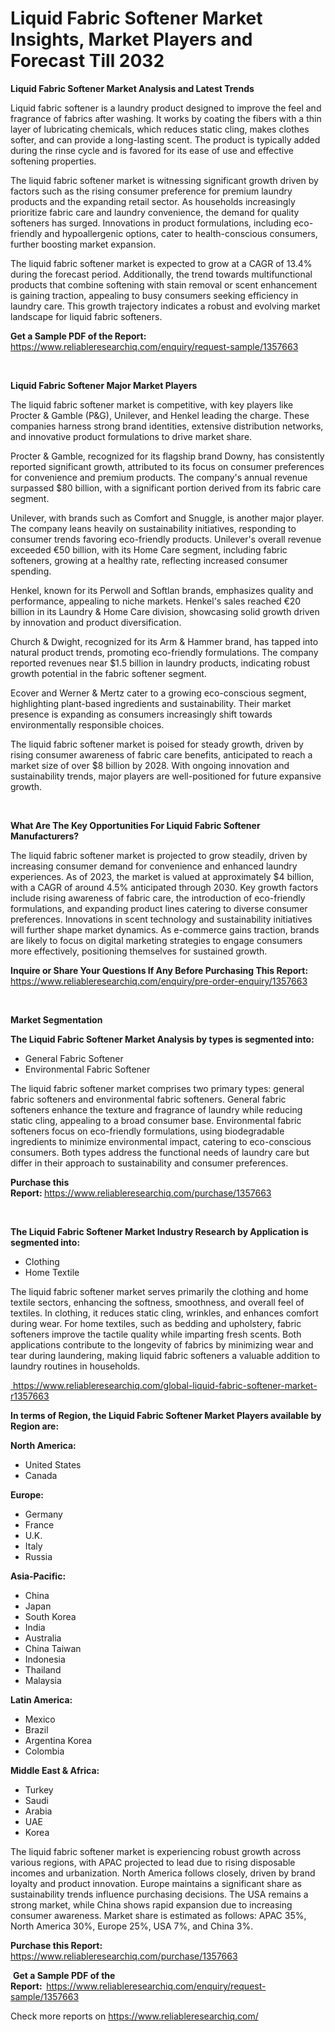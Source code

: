 <p><h1>Liquid Fabric Softener Market Insights, Market Players and Forecast Till 2032</h1></p><p><strong>Liquid Fabric Softener Market Analysis and Latest Trends</strong></p>
<p><p>Liquid fabric softener is a laundry product designed to improve the feel and fragrance of fabrics after washing. It works by coating the fibers with a thin layer of lubricating chemicals, which reduces static cling, makes clothes softer, and can provide a long-lasting scent. The product is typically added during the rinse cycle and is favored for its ease of use and effective softening properties.</p><p>The liquid fabric softener market is witnessing significant growth driven by factors such as the rising consumer preference for premium laundry products and the expanding retail sector. As households increasingly prioritize fabric care and laundry convenience, the demand for quality softeners has surged. Innovations in product formulations, including eco-friendly and hypoallergenic options, cater to health-conscious consumers, further boosting market expansion.</p><p>The liquid fabric softener market is expected to grow at a CAGR of 13.4% during the forecast period. Additionally, the trend towards multifunctional products that combine softening with stain removal or scent enhancement is gaining traction, appealing to busy consumers seeking efficiency in laundry care. This growth trajectory indicates a robust and evolving market landscape for liquid fabric softeners.</p></p>
<p><strong>Get a Sample PDF of the Report:&nbsp;</strong> <a href="https://www.reliableresearchiq.com/enquiry/request-sample/1357663?utm_campaign=2810&utm_medium=2&utm_source=Github&utm_content=ia&utm_term=04042025&utm_id=liquid-fabric-softener">https://www.reliableresearchiq.com/enquiry/request-sample/1357663</a></p>
<p>&nbsp;</p>
<p><strong>Liquid Fabric Softener Major Market Players</strong></p>
<p><p>The liquid fabric softener market is competitive, with key players like Procter & Gamble (P&G), Unilever, and Henkel leading the charge. These companies harness strong brand identities, extensive distribution networks, and innovative product formulations to drive market share.</p><p>Procter & Gamble, recognized for its flagship brand Downy, has consistently reported significant growth, attributed to its focus on consumer preferences for convenience and premium products. The company's annual revenue surpassed $80 billion, with a significant portion derived from its fabric care segment.</p><p>Unilever, with brands such as Comfort and Snuggle, is another major player. The company leans heavily on sustainability initiatives, responding to consumer trends favoring eco-friendly products. Unilever's overall revenue exceeded €50 billion, with its Home Care segment, including fabric softeners, growing at a healthy rate, reflecting increased consumer spending.</p><p>Henkel, known for its Perwoll and Softlan brands, emphasizes quality and performance, appealing to niche markets. Henkel's sales reached €20 billion in its Laundry & Home Care division, showcasing solid growth driven by innovation and product diversification.</p><p>Church & Dwight, recognized for its Arm & Hammer brand, has tapped into natural product trends, promoting eco-friendly formulations. The company reported revenues near $1.5 billion in laundry products, indicating robust growth potential in the fabric softener segment.</p><p>Ecover and Werner & Mertz cater to a growing eco-conscious segment, highlighting plant-based ingredients and sustainability. Their market presence is expanding as consumers increasingly shift towards environmentally responsible choices.</p><p>The liquid fabric softener market is poised for steady growth, driven by rising consumer awareness of fabric care benefits, anticipated to reach a market size of over $8 billion by 2028. With ongoing innovation and sustainability trends, major players are well-positioned for future expansive growth.</p></p>
<p>&nbsp;</p>
<p><strong>What Are The Key Opportunities For Liquid Fabric Softener Manufacturers?</strong></p>
<p><p>The liquid fabric softener market is projected to grow steadily, driven by increasing consumer demand for convenience and enhanced laundry experiences. As of 2023, the market is valued at approximately $4 billion, with a CAGR of around 4.5% anticipated through 2030. Key growth factors include rising awareness of fabric care, the introduction of eco-friendly formulations, and expanding product lines catering to diverse consumer preferences. Innovations in scent technology and sustainability initiatives will further shape market dynamics. As e-commerce gains traction, brands are likely to focus on digital marketing strategies to engage consumers more effectively, positioning themselves for sustained growth.</p></p>
<p><strong>Inquire or Share Your Questions If Any Before Purchasing This Report:</strong> <a href="https://www.reliableresearchiq.com/enquiry/pre-order-enquiry/1357663?utm_campaign=2810&utm_medium=2&utm_source=Github&utm_content=ia&utm_term=04042025&utm_id=liquid-fabric-softener">https://www.reliableresearchiq.com/enquiry/pre-order-enquiry/1357663</a></p>
<p>&nbsp;</p>
<p><strong>Market Segmentation</strong></p>
<p><strong>The Liquid Fabric Softener Market Analysis by types is segmented into:</strong></p>
<p><ul><li>General Fabric Softener</li><li>Environmental Fabric Softener</li></ul></p>
<p><p>The liquid fabric softener market comprises two primary types: general fabric softeners and environmental fabric softeners. General fabric softeners enhance the texture and fragrance of laundry while reducing static cling, appealing to a broad consumer base. Environmental fabric softeners focus on eco-friendly formulations, using biodegradable ingredients to minimize environmental impact, catering to eco-conscious consumers. Both types address the functional needs of laundry care but differ in their approach to sustainability and consumer preferences.</p></p>
<p><strong>Purchase this Report:&nbsp;</strong><a href="https://www.reliableresearchiq.com/purchase/1357663?utm_campaign=2810&utm_medium=2&utm_source=Github&utm_content=ia&utm_term=04042025&utm_id=liquid-fabric-softener">https://www.reliableresearchiq.com/purchase/1357663</a></p>
<p>&nbsp;</p>
<p><strong>The Liquid Fabric Softener Market Industry Research by Application is segmented into:</strong></p>
<p><ul><li>Clothing</li><li>Home Textile</li></ul></p>
<p><p>The liquid fabric softener market serves primarily the clothing and home textile sectors, enhancing the softness, smoothness, and overall feel of textiles. In clothing, it reduces static cling, wrinkles, and enhances comfort during wear. For home textiles, such as bedding and upholstery, fabric softeners improve the tactile quality while imparting fresh scents. Both applications contribute to the longevity of fabrics by minimizing wear and tear during laundering, making liquid fabric softeners a valuable addition to laundry routines in households.</p></p>
<p><a href="https://www.reliableresearchiq.com/global-liquid-fabric-softener-market-r1357663?utm_campaign=2810&utm_medium=2&utm_source=Github&utm_content=ia&utm_term=04042025&utm_id=liquid-fabric-softener">&nbsp;https://www.reliableresearchiq.com/global-liquid-fabric-softener-market-r1357663</a></p>
<p><strong>In terms of Region, the Liquid Fabric Softener Market Players available by Region are:</strong></p>
<p>
    <p> <strong> North America: </strong>
        <ul>
            <li>United States</li>
            <li>Canada</li>
        </ul>
        </p> 
    <p> <strong> Europe: </strong>
        <ul>
            <li>Germany</li>
            <li>France</li>
            <li>U.K.</li>
            <li>Italy</li>
            <li>Russia</li>
        </ul>
        </p> 
    <p> <strong> Asia-Pacific: </strong>
        <ul>
            <li>China</li>
            <li>Japan</li>
            <li>South Korea</li>
            <li>India</li>
            <li>Australia</li>
            <li>China Taiwan</li>
            <li>Indonesia</li>
            <li>Thailand</li>
            <li>Malaysia</li>
        </ul>
        </p> 
    <p> <strong> Latin America: </strong>
        <ul>
            <li>Mexico</li>
            <li>Brazil</li>
            <li>Argentina Korea</li>
            <li>Colombia</li>
        </ul>
        </p> 
    <p> <strong> Middle East & Africa: </strong>
        <ul>
            <li>Turkey</li>
            <li>Saudi</li>
            <li>Arabia</li>
            <li>UAE</li>
            <li>Korea</li>
        </ul>
    </p>
    </p>
<p><p>The liquid fabric softener market is experiencing robust growth across various regions, with APAC projected to lead due to rising disposable incomes and urbanization. North America follows closely, driven by brand loyalty and product innovation. Europe maintains a significant share as sustainability trends influence purchasing decisions. The USA remains a strong market, while China shows rapid expansion due to increasing consumer awareness. Market share is estimated as follows: APAC 35%, North America 30%, Europe 25%, USA 7%, and China 3%.</p></p>
<p><strong>Purchase this Report: </strong><a href="https://www.reliableresearchiq.com/purchase/1357663?utm_campaign=2810&utm_medium=2&utm_source=Github&utm_content=ia&utm_term=04042025&utm_id=liquid-fabric-softener">https://www.reliableresearchiq.com/purchase/1357663</a></p>
<p>&nbsp;<strong>Get a Sample PDF of the Report:&nbsp;&nbsp;</strong><a href="https://www.reliableresearchiq.com/enquiry/request-sample/1357663?utm_campaign=2810&utm_medium=2&utm_source=Github&utm_content=ia&utm_term=04042025&utm_id=liquid-fabric-softener">https://www.reliableresearchiq.com/enquiry/request-sample/1357663</a></p>
<p><strong></strong></p>
<p>Check more reports on <a href="https://www.reliableresearchiq.com/?utm_campaign=2810&utm_medium=2&utm_source=Github&utm_content=ia&utm_term=04042025&utm_id=liquid-fabric-softener">https://www.reliableresearchiq.com/</a></p>